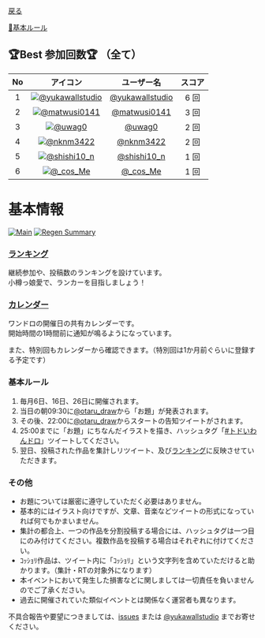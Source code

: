 ﻿[戻る](index)

[📝基本ルール](#基本ルール)

## 🏆Best 参加回数🏆 （全て）

| No | アイコン | ユーザー名 | スコア |
| :--: | :--: | :--: | :--: |
| 1 | [![@yukawallstudio](https://pbs.twimg.com/profile_images/950043565232611328/_YQtygm4_bigger.jpg)](https://twitter.com/yukawallstudio) | [@yukawallstudio](https://twitter.com/yukawallstudio) | 6 回 |
| 2 | [![@matwusi0141](https://pbs.twimg.com/profile_images/1527193201073098752/7xgP63gw_bigger.jpg)](https://twitter.com/matwusi0141) | [@matwusi0141](https://twitter.com/matwusi0141) | 3 回 |
| 3 | [![@uwag0](https://pbs.twimg.com/profile_images/505203180431360000/JXmdpqS-_bigger.jpeg)](https://twitter.com/uwag0) | [@uwag0](https://twitter.com/uwag0) | 2 回 |
| 4 | [![@nknm3422](https://pbs.twimg.com/profile_images/1475131279079514118/rYCoWhVa_bigger.jpg)](https://twitter.com/nknm3422) | [@nknm3422](https://twitter.com/nknm3422) | 2 回 |
| 5 | [![@shishi10_n](https://pbs.twimg.com/profile_images/1478608692870549504/tH6Xvitc_bigger.jpg)](https://twitter.com/shishi10_n) | [@shishi10_n](https://twitter.com/shishi10_n) | 1 回 |
| 6 | [![@_cos_Me](https://pbs.twimg.com/profile_images/1528064787699351552/PN7LZFb-_bigger.jpg)](https://twitter.com/_cos_Me) | [@_cos_Me](https://twitter.com/_cos_Me) | 1 回 |

# 基本情報

[![Main](https://github.com/wallstudio/OtaruOneDrawing/actions/workflows/main.yml/badge.svg)](https://github.com/wallstudio/OtaruOneDrawing/actions/workflows/main.yml)
[![Regen Summary](https://github.com/wallstudio/OtaruOneDrawing/actions/workflows/regen_summary.yml/badge.svg)](https://github.com/wallstudio/OtaruOneDrawing/actions/workflows/regen_summary.yml)

### [ランキング](https://wallstudio.github.io/OtaruOneDrawing/)

継続参加や、投稿数のランキングを設けています。  
小樽っ娘愛で、ランカーを目指しましょう！

### [カレンダー](https://calendar.google.com/calendar/u/1?cid=MjIzMjZtYmcxY2JkODhiaTVzN2U5Y2tsYmdAZ3JvdXAuY2FsZW5kYXIuZ29vZ2xlLmNvbQ)

ワンドロの開催日の共有カレンダーです。  
開始時間の1時間前に通知が鳴るようになっています。

また、特別回もカレンダーから確認できます。（特別回は1か月前ぐらいに登録する予定です）

### 基本ルール

1. 毎月6日、16日、26日に開催されます。
1. 当日の朝09:30に[@otaru_draw](https://twitter.com/otaru_draw)から「お題」が発表されます。
1. その後、22:00に[@otaru_draw](https://twitter.com/otaru_draw)からスタートの告知ツイートがされます。
1. 25:00までに「お題」にちなんだイラストを描き、ハッシュタグ「[#トドいわんドロ](https://twitter.com/hashtag/トドいわんドロ)」ツイートしてください。
1. 翌日、投稿された作品を集計しリツイート、及び[ランキング](https://wallstudio.github.io/OtaruOneDrawing/)に反映させていただきます。

### その他

- お題については厳密に遵守していただく必要はありません。
- 基本的にはイラスト向けですが、文章、音楽などツイートの形式になっていれば何でもかまいません。
- 集計の都合上、一つの作品を分割投稿する場合には、ハッシュタグは一つ目にのみ付けてください。複数作品を投稿する場合はそれぞれに付けてください。
- ｺｯｼｮﾘ作品は、ツイート内に「ｺｯｼｮﾘ」という文字列を含めていただけると助かります。（集計・RTの対象外になります）
- 本イベントにおいて発生した損害などに関しましては一切責任を負いませんのでご了承ください。
- 過去に開催されていた類似イベントとは関係なく運営者も異なります。

不具合報告や要望につきましては、[issues](https://github.com/wallstudio/OtaruOneDrawing/issues) または [@yukawallstudio](https://twitter.com/yukawallstudio/) までお寄せください。